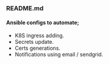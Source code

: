 ### README.md 



#### Ansible configs to automate;
* K8S ingress adding.
* Secrets update.
* Certs generations.
* Notifications using email / sendgrid.

